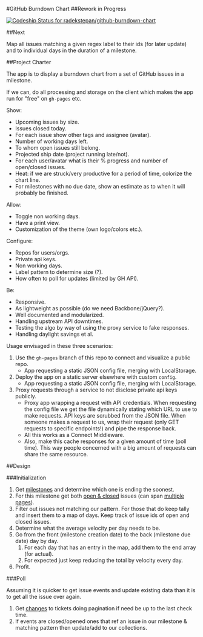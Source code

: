 #GitHub Burndown Chart
##Rework in Progress

[ ![Codeship Status for radekstepan/github-burndown-chart](https://www.codeship.io/projects/d69f4420-e5b0-0130-bbae-1632ddfb80f8/status?branch=rework)](https://www.codeship.io/projects/5855)

##Next

Map all issues matching a given regex label to their ids (for later update) and to individual days in the duration of a milestone.

##Project Charter

The app is to display a burndown chart from a set of GitHub issues in a milestone.

If we can, do all processing and storage on the client which makes the app run for "free" on `gh-pages` etc.

Show:

* Upcoming issues by size.
* Issues closed today.
* For each issue show other tags and assignee (avatar).
* Number of working days left.
* To whom open issues still belong.
* Projected ship date (project running late/not).
* For each user/avatar what is their % progress and number of open/closed issues.
* Heat: if we are struck/very productive for a period of time, colorize the chart line.
* For milestones with no due date, show an estimate as to when it will probably be finished.

Allow:

* Toggle non working days.
* Have a print view.
* Customization of the theme (own logo/colors etc.).

Configure:

* Repos for users/orgs.
* Private api keys.
* Non working days.
* Label pattern to determine size (?).
* How often to poll for updates (limited by GH API).

Be:

* Responsive.
* As lightweight as possible (do we need Backbone/jQuery?).
* Well documented and modularized.
* Handling upstream API downtimes.
* Testing the algo by way of using the proxy service to fake responses.
* Handling daylight savings et al.

Usage envisaged in these three scenarios:

1. Use the `gh-pages` branch of this repo to connect and visualize a public repo.
    * App requesting a static JSON config file, merging with LocalStorage.
1. Deploy the app on a static server elsewhere with custom `config`.
    * App requesting a static JSON config file, merging with LocalStorage.
1. Proxy requests through a service to not disclose private api keys publicly.
    * Proxy app wrapping a request with API credentials. When requesting the config file we get the file dynamically stating which URL to use to make requests. API keys are scrubbed from the JSON file. When someone makes a request to us, wrap their request (only GET requests to specific endpoints!) and pipe the response back.
    * All this works as a Connect Middleware.
    * Also, make this cache responses for a given amount of time (poll time). This way people concerned with a big amount of requests can share the same resource.

##Design

###Initialization

1. Get [milestones](http://developer.github.com/v3/issues/milestones/#list-milestones-for-a-repository) and determine which one is ending the soonest.
1. For this milestone get both [open & closed](http://developer.github.com/v3/issues/#list-issues-for-a-repository) issues (can span [multiple pages](http://developer.github.com/v3/#pagination)).
1. Filter out issues not matching our pattern. For those that do keep tally and insert them to a map of days. Keep track of issue ids of open and closed issues.
1. Determine what the average velocity per day needs to be.
1. Go from the front (milestone creation date) to the back (milestone due date) day by day.
    1. For each day that has an entry in the map, add them to the end array (for actual).
    1. For expected just keep reducing the total by velocity every day.
1. Profit.

###Poll

Assuming it is quicker to get issue events and update existing data than it is to get all the issue over again.

1. Get [changes](http://developer.github.com/v3/activity/events/#list-issue-events-for-a-repository) to tickets doing pagination if need be up to the last check time.
1. If events are closed/opened ones that ref an issue in our milestone & matching pattern then update/add to our collections.